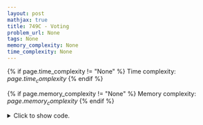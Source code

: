 ```yaml
---
layout: post
mathjax: true
title: 749C - Voting
problem_url: None
tags: None
memory_complexity: None
time_complexity: None
---
```




{% if page.time_complexity != "None" %}
Time complexity: ${{ page.time_complexity }}$
{% endif %}

{% if page.memory_complexity != "None" %}
Memory complexity: ${{ page.memory_complexity }}$
{% endif %}

<details>
<summary>
<p style="display:inline">Click to show code.</p>
</summary>
```cpp
{% raw %}
using namespace std;
using ll = long long;
const int NMAX = 2 * 10e5 + 11;
int n;
ll high;
char s[NMAX];
deque<ll> D, R;
int main(void)
{
    cin >> n;
    cin >> s;
    for (int i = 0; i < n; ++i)
    {
        if (s[i] == 'D')
            D.push_back(i);
        else
            R.push_back(i);
    }
    high = n;
    while (D.size() and R.size())
    {
        ll fd = D.front();
        D.pop_front();
        ll fr = R.front();
        R.pop_front();
        if (fd < fr)
            D.push_back(high++);
        else
            R.push_back(high++);
    }
    if (D.size())
        cout << "D" << endl;
    else
        cout << "R" << endl;
    return 0;
}

{% endraw %}
```
</details>

